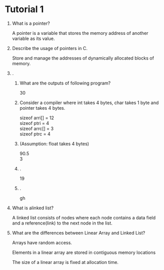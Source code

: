 # Tutorial 1

1. What is a pointer?

    A pointer is a variable that stores the memory address of another variable as its value.

2. Describe the usage of pointers in C.

    Store and manage the addresses of dynamically allocated blocks of memory.

3. .

    1. What are the outputs of following program?

        30

    2. Consider a compiler where int takes 4 bytes, char takes 1 byte and pointer takes 4 bytes.

        sizeof arri[] = 12 \
        sizeof ptri = 4 \
        sizeof arrc[] = 3 \
        sizeof ptrc = 4

    3. (Assumption: float takes 4 bytes)

        90.5 \
        3

    4. .

        19

    5. .

        gh

4. What is alinked list?

    A linked list consists of nodes where each node contains a data field and a reference(link) to the next node in the list.

5. What are the differences between Linear Array and Linked List?

    Arrays have random access.

    Elements in a linear array are stored in contiguous memory locations

    The size of a linear array is fixed at allocation time.
